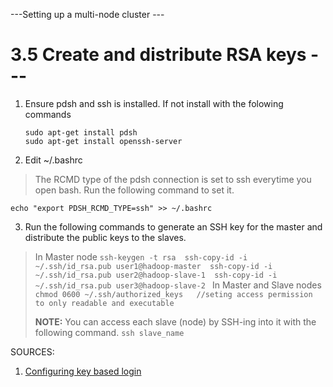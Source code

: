 ---Setting up a multi-node cluster ---

# 3.5 Create and distribute RSA keys ---

1. Ensure pdsh and ssh is installed. If not install with the folowing commands
	```
	sudo apt-get install pdsh
	sudo apt-get install openssh-server
	```

2. Edit ~/.bashrc
> The RCMD type of the pdsh connection is set to ssh everytime you open bash. Run the following command to set it. <br>
> 
`echo "export PDSH_RCMD_TYPE=ssh" >> ~/.bashrc`

3. Run the following commands to generate an SSH key for the master and distribute the public keys to the slaves.
> In Master node
	```
	ssh-keygen -t rsa 
	ssh-copy-id -i ~/.ssh/id_rsa.pub user1@hadoop-master 
	ssh-copy-id -i ~/.ssh/id_rsa.pub user2@hadoop-slave-1 
	ssh-copy-id -i ~/.ssh/id_rsa.pub user3@hadoop-slave-2 
	```
> In Master and Slave nodes	
	```
	chmod 0600 ~/.ssh/authorized_keys	//seting access permission to only readable and executable
	```
>
> **NOTE:** You can access each slave (node) by SSH-ing into it with the following command.
	```
	ssh slave_name
	```	

SOURCES:
1. [Configuring key based login](https://www.tutorialspoint.com/hadoop/hadoop_multi_node_cluster.htm)
